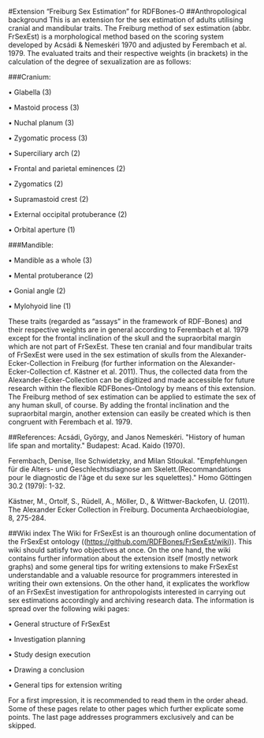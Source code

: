 #Extension “Freiburg Sex Estimation” for RDFBones-O
##Anthropological background
This is an extension for the sex estimation of adults utilising cranial and mandibular traits. The Freiburg method of sex estimation (abbr. FrSexEst) is a morphological method based on the scoring system developed by Acsádi & Nemeskéri 1970 and adjusted by Ferembach et al. 1979. The evaluated traits and their respective weights (in brackets) in the calculation of the degree of sexualization are as follows:


###Cranium:

•	Glabella (3)

•	Mastoid process (3)

•	Nuchal planum (3)

•	Zygomatic process (3)

•	Superciliary arch (2)

•	Frontal and parietal eminences (2)

•	Zygomatics (2)

•	Supramastoid crest (2)

•	External occipital protuberance (2)

•	Orbital aperture (1)


###Mandible:

•	Mandible as a whole (3)

•	Mental protuberance (2)

•	Gonial angle (2)

•	Mylohyoid line (1)


These traits (regarded as “assays” in the framework of RDF-Bones) and their respective weights are in general according to Ferembach et al. 1979 except for the frontal inclination of the skull and the supraorbital margin which are not part of FrSexEst.
These ten cranial and four mandibular traits of FrSexEst were used in the sex estimation of skulls from the Alexander-Ecker-Collection in Freiburg (for further information on the Alexander-Ecker-Collection cf. Kästner et al. 2011). Thus, the collected data from the Alexander-Ecker-Collection can be digitized and made accessible for future research within the flexible RDFBones-Ontology by means of this extension. 
The Freiburg method of sex estimation can be applied to estimate the sex of any human skull, of course. By adding the frontal inclination and the supraorbital margin, another extension can easily be created which is then congruent with Ferembach et al. 1979.


##References:
Acsádi, György, and Janos Nemeskéri. "History of human life span and mortality." Budapest: Acad. Kaido (1970).

Ferembach, Denise, Ilse Schwidetzky, and Milan Stloukal. "Empfehlungen für die Alters- und Geschlechtsdiagnose am Skelett.(Recommandations pour le diagnostic de l'âge et du sexe sur les squelettes)." Homo Göttingen 30.2 (1979): 1-32.

Kästner, M., Ortolf, S., Rüdell, A., Möller, D., & Wittwer-Backofen, U. (2011). The Alexander Ecker Collection in Freiburg. Documenta Archaeobiologiae, 8, 275-284.


##Wiki index
The Wiki for FrSexEst is an thourough online documentation of the FrSexEst ontology ((https://github.com/RDFBones/FrSexEst/wiki)). This wiki should satisfy two objectives at once. On the one hand, the wiki contains further information about the extension itself (mostly network graphs) and some general tips for writing extensions to make FrSexEst understandable and a valuable resource for programmers interested in writing their own extensions.  On the other hand, it explicates the workflow of an FrSexEst investigation for anthropologists interested in carrying out sex estimations accordingly and archiving research data. The information is spread over the following wiki pages:


•	General structure of FrSexEst

•	Investigation planning

•	Study design execution

•	Drawing a conclusion

•	General tips for extension writing

For a first impression, it is recommended to read them in the order ahead. Some of these pages relate to other pages which further explicate some points. The last page addresses programmers exclusively and can be skipped.
